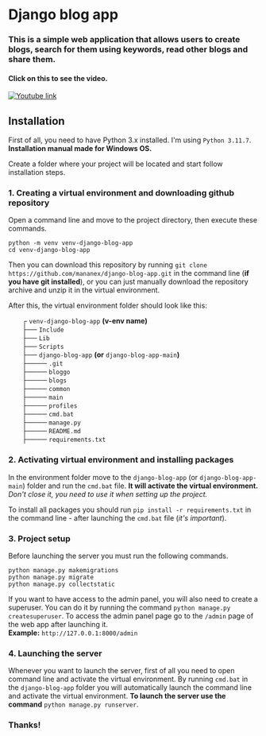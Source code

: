 # Django blog app
### This is a simple web application that allows users to create blogs, search for them using keywords, read other blogs and share them.

#### Click on this to see the video.<br>
[![Youtube link](https://img.youtube.com/vi/L-RaJAM4Su4/0.jpg)](https://www.youtube.com/watch?v=L-RaJAM4Su4)

## Installation
First of all, you need to have Python 3.x installed. I'm using `Python 3.11.7`. **Installation manual made for Windows OS.**

Create a folder where your project will be located and start follow installation steps.

### 1. Creating a virtual environment and downloading github repository
Open a command line and move to the project directory, then execute these commands.

```
python -m venv venv-django-blog-app
cd venv-django-blog-app
```
Then you can download this repository by running `git clone https://github.com/mananex/django-blog-app.git` in the command line (**if you have git installed**), or you can just manually download the repository archive and unzip it in the virtual environment.

After this, the virtual environment folder should look like this:

&emsp;&emsp;┌ `venv-django-blog-app` **(v-env name)**<br>
&emsp;&emsp;├── `Include`<br>
&emsp;&emsp;├── `Lib`<br>
&emsp;&emsp;├── `Scripts`<br>
&emsp;&emsp;├── `django-blog-app` **(or** `django-blog-app-main`**)**<br>
&emsp;&emsp;├──── `.git`<br>
&emsp;&emsp;├──── `bloggo`<br>
&emsp;&emsp;├──── `blogs`<br>
&emsp;&emsp;├──── `common`<br>
&emsp;&emsp;├──── `main`<br>
&emsp;&emsp;├──── `profiles`<br>
&emsp;&emsp;├──── `cmd.bat`<br>
&emsp;&emsp;├──── `manage.py`<br>
&emsp;&emsp;├──── `README.md`<br>
&emsp;&emsp;├──── `requirements.txt`

### 2. Activating virtual environment and installing packages
In the environment folder move to the `django-blog-app` (or `django-blog-app-main`) folder and run the `cmd.bat` file. **It will activate the virtual environment.** *Don't close it, you need to use it when setting up the project.*

To install all packages you should run `pip install -r requirements.txt` in the command line - after launching the `cmd.bat` file (*it's important*).

### 3. Project setup
Before launching the server you must run the following commands.
```
python manage.py makemigrations
python manage.py migrate
python manage.py collectstatic
```

If you want to have access to the admin panel, you will also need to create a superuser. You can do it by running the command `python manage.py createsuperuser`. To access the admin panel page go to the `/admin` page of the web app after launching it.<br>
**Example:** `http://127.0.0.1:8000/admin`

### 4. Launching the server
Whenever you want to launch the server, first of all you need to open command line and activate the virtual environment. By running `cmd.bat` in the `django-blog-app` folder you will automatically launch the command line and activate the virtual environment.
**To launch the server use the command** `python manage.py runserver`.

### Thanks!
